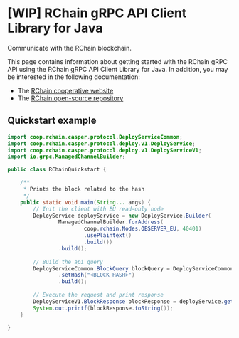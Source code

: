 # [WIP] RChain gRPC API Client Library for Java

Communicate with the RChain blockchain.

This page contains information about getting started with the RChain gRPC API
using the RChain gRPC API Client Library for Java. In addition, you may be interested
in the following documentation:

* The [RChain cooperative website](https://developer.rchain.coop/)
* The [RChain open-source repository](https://github.com/rchain/)

## Quickstart example

```java
import coop.rchain.casper.protocol.DeployServiceCommon;
import coop.rchain.casper.protocol.deploy.v1.DeployService;
import coop.rchain.casper.protocol.deploy.v1.DeployServiceV1;
import io.grpc.ManagedChannelBuilder;

public class RChainQuickstart {

    /**
     * Prints the block related to the hash
     */
    public static void main(String... args) {
        // Init the client with EU read-only node
        DeployService deployService = new DeployService.Builder(
                ManagedChannelBuilder.forAddress(
                        coop.rchain.Nodes.OBSERVER_EU, 40401)
                        .usePlaintext()
                        .build())
                .build();
        
        // Build the api query
        DeployServiceCommon.BlockQuery blockQuery = DeployServiceCommon.BlockQuery.newBuilder()
                .setHash("<BLOCK_HASH>")
                .build();
        
        // Execute the request and print response
        DeployServiceV1.BlockResponse blockResponse = deployService.getBlock(blockQuery);
        System.out.printf(blockResponse.toString());
    }

}
```